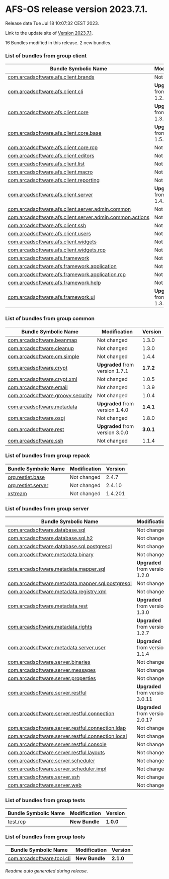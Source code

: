 # AFS-OS release version 2023.7.1.

Release date Tue Jul 18 10:07:32 CEST 2023.

Link to the update site of [Version 2023.7.1](https://github.com/ARCAD-Software/AFS/releases/download/2023.7.1/).

16 Bundles modified in this release.
2 new bundles.



### List of bundles from group **client**

Bundle Symbolic Name | Modification | Version
-------------------- | ------------ | -------
[com.arcadsoftware.afs.client.brands](bundles/client/afs.client.brands) | Not changed | 23.2.0
[com.arcadsoftware.afs.client.cli](bundles/client/afs.client.cli) | **Upgraded** from version 1.2.3 | **1.3.0**
[com.arcadsoftware.afs.client.core](bundles/client/afs.client.core) | **Upgraded** from version 1.3.5 | **1.4.0**
[com.arcadsoftware.afs.client.core.base](bundles/client/afs.client.core.base) | **Upgraded** from version 1.5.3 | **1.6.0**
[com.arcadsoftware.afs.client.core.rcp](bundles/client/afs.client.core.rcp) | Not changed | 1.2.2
[com.arcadsoftware.afs.client.editors](bundles/client/afs.client.editors) | Not changed | 1.1.5
[com.arcadsoftware.afs.client.list](bundles/client/afs.client.list) | Not changed | 1.2.1
[com.arcadsoftware.afs.client.macro](bundles/client/afs.client.macro) | Not changed | 1.1.2
[com.arcadsoftware.afs.client.reporting](bundles/client/afs.client.reporting) | Not changed | 1.4.2
[com.arcadsoftware.afs.client.server](bundles/client/afs.client.server) | **Upgraded** from version 1.4.2 | **1.5.0**
[com.arcadsoftware.afs.client.server.admin.common](bundles/client/afs.client.server.admin.common) | Not changed | 1.2.2
[com.arcadsoftware.afs.client.server.admin.common.actions](bundles/client/afs.client.server.admin.common.actions) | Not changed | 1.2.2
[com.arcadsoftware.afs.client.ssh](bundles/client/afs.client.ssh) | Not changed | 2.1.0
[com.arcadsoftware.afs.client.users](bundles/client/afs.client.users) | Not changed | 1.3.2
[com.arcadsoftware.afs.client.widgets](bundles/client/afs.client.widgets) | Not changed | 1.1.5
[com.arcadsoftware.afs.client.widgets.rcp](bundles/client/afs.client.widgets.rcp) | Not changed | 1.2.4
[com.arcadsoftware.afs.framework](bundles/client/afs.framework) | Not changed | 1.1.2
[com.arcadsoftware.afs.framework.application](bundles/client/afs.framework.application) | Not changed | 1.2.1
[com.arcadsoftware.afs.framework.application.rcp](bundles/client/afs.framework.application.rcp) | Not changed | 1.2.1
[com.arcadsoftware.afs.framework.help](bundles/client/afs.framework.help) | Not changed | 1.1.2
[com.arcadsoftware.afs.framework.ui](bundles/client/afs.framework.ui) | **Upgraded** from version 1.3.2 | **1.4.0**



### List of bundles from group **common**

Bundle Symbolic Name | Modification | Version
-------------------- | ------------ | -------
[com.arcadsoftware.beanmap](bundles/common/beanmap) | Not changed | 1.3.0
[com.arcadsoftware.cleanup](bundles/common/cleanup) | Not changed | 1.3.0
[com.arcadsoftware.cm.simple](bundles/common/cm.simple) | Not changed | 1.4.4
[com.arcadsoftware.crypt](bundles/common/crypt) | **Upgraded** from version 1.7.1 | **1.7.2**
[com.arcadsoftware.crypt.xml](bundles/common/crypt.xml) | Not changed | 1.0.5
[com.arcadsoftware.email](bundles/common/email) | Not changed | 1.3.9
[com.arcadsoftware.groovy.security](bundles/common/groovy.security) | Not changed | 1.0.4
[com.arcadsoftware.metadata](bundles/common/metadata) | **Upgraded** from version 1.4.0 | **1.4.1**
[com.arcadsoftware.osgi](bundles/common/osgi) | Not changed | 1.8.0
[com.arcadsoftware.rest](bundles/common/rest) | **Upgraded** from version 3.0.0 | **3.0.1**
[com.arcadsoftware.ssh](bundles/common/ssh) | Not changed | 1.1.4



### List of bundles from group **repack**

Bundle Symbolic Name | Modification | Version
-------------------- | ------------ | -------
[org.restlet.base](bundles/repack/org.restlet.base) | Not changed | 2.4.7
[org.restlet.server](bundles/repack/org.restlet.server) | Not changed | 2.4.10
[xstream](bundles/repack/xstream) | Not changed | 1.4.201



### List of bundles from group **server**

Bundle Symbolic Name | Modification | Version
-------------------- | ------------ | -------
[com.arcadsoftware.database.sql](bundles/server/database.sql) | Not changed | 2.2.4
[com.arcadsoftware.database.sql.h2](bundles/server/database.sql.h2) | Not changed | 3.0.5
[com.arcadsoftware.database.sql.postgresql](bundles/server/database.sql.postgresql) | Not changed | 1.1.0
[com.arcadsoftware.metadata.binary](bundles/server/metadata.binary) | Not changed | 1.0.10
[com.arcadsoftware.metadata.mapper.sql](bundles/server/metadata.mapper.sql) | **Upgraded** from version 1.2.0 | **1.2.1**
[com.arcadsoftware.metadata.mapper.sql.postgresql](bundles/server/metadata.mapper.sql.postgresql) | Not changed | 1.0.1
[com.arcadsoftware.metadata.registry.xml](bundles/server/metadata.registry.xml) | Not changed | 1.1.4
[com.arcadsoftware.metadata.rest](bundles/server/metadata.rest) | **Upgraded** from version 1.3.0 | **1.3.1**
[com.arcadsoftware.metadata.rights](bundles/server/metadata.rights) | **Upgraded** from version 1.2.7 | **1.2.8**
[com.arcadsoftware.metadata.server.user](bundles/server/metadata.server.user) | **Upgraded** from version 1.1.4 | **1.1.5**
[com.arcadsoftware.server.binaries](bundles/server/server.binaries) | Not changed | 1.1.9
[com.arcadsoftware.server.messages](bundles/server/server.messages) | Not changed | 1.1.9
[com.arcadsoftware.server.properties](bundles/server/server.properties) | Not changed | 1.1.10
[com.arcadsoftware.server.restful](bundles/server/server.restful) | **Upgraded** from version 3.0.11 | **3.0.12**
[com.arcadsoftware.server.restful.connection](bundles/server/server.restful.connection) | **Upgraded** from version 2.0.17 | **2.0.18**
[com.arcadsoftware.server.restful.connection.ldap](bundles/server/server.restful.connection.ldap) | Not changed | 2.3.3
[com.arcadsoftware.server.restful.connection.local](bundles/server/server.restful.connection.local) | Not changed | 1.4.6
[com.arcadsoftware.server.restful.console](bundles/server/server.restful.console) | Not changed | 1.3.6
[com.arcadsoftware.server.restful.layouts](bundles/server/server.restful.layouts) | Not changed | 9.5.9
[com.arcadsoftware.server.scheduler](bundles/server/server.scheduler) | Not changed | 1.2.3
[com.arcadsoftware.server.scheduler.impl](bundles/server/server.scheduler.impl) | Not changed | 1.2.6
[com.arcadsoftware.server.ssh](bundles/server/server.ssh) | Not changed | 2.2.7
[com.arcadsoftware.server.web](bundles/server/server.web) | Not changed | 1.1.0



### List of bundles from group **tests**

Bundle Symbolic Name | Modification | Version
-------------------- | ------------ | -------
[test.rcp](bundles/tests/test_RCP) | **New Bundle** | **1.0.0**



### List of bundles from group **tools**

Bundle Symbolic Name | Modification | Version
-------------------- | ------------ | -------
[com.arcadsoftware.tool.cli](bundles/tools/tool.cli) | **New Bundle** | **2.1.0**






*Readme auto generated during release*.
